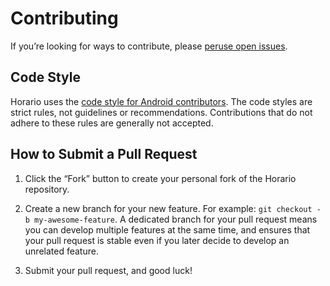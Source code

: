 Contributing
============

If you’re looking for ways to contribute, please [peruse open issues](https://github.com/XJSHQ/horario/issues?milestone=&q=is%3Aopen).

Code Style
----------

Horario uses the [code style for Android contributors](https://source.android.com/source/code-style.html). The code styles are strict rules, not guidelines or recommendations. Contributions that do not adhere to these rules are generally not accepted.

How to Submit a Pull Request
----------------------------

1. Click the “Fork” button to create your personal fork of the Horario repository.

2. Create a new branch for your new feature. For example: `git checkout -b my-awesome-feature`. A dedicated branch for your pull request means you can develop multiple features at the same time, and ensures that your pull request is stable even if you later decide to develop an unrelated feature.

3. Submit your pull request, and good luck!
